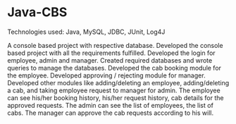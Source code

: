 # Java-CBS

Technologies used: Java, MySQL, JDBC, JUnit, Log4J

A console based project with respective database.
Developed the console based project with all the requirements fulfilled.
Developed the login for employee, admin and manager.
Created required databases and wrote queries to manage the databases.
Developed the cab booking module for the employee.
Developed approving / rejecting module for manager.
Developed other modules like adding/deleting an employee, adding/deleting a cab, and taking employee request to manager for admin.
The employee can see his/her booking history, his/her request history, cab details for the approved requests.
The admin can see the list of employees, the list of cabs.
The manager can approve the cab requests according to his will.
